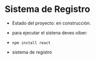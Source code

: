 <h1>Sistema de Registro</h1>

- Estado del proyecto: en construcción.

- para ejecutar el sistena deves oiber:

- ``npm install react``

- sistema de registro 
